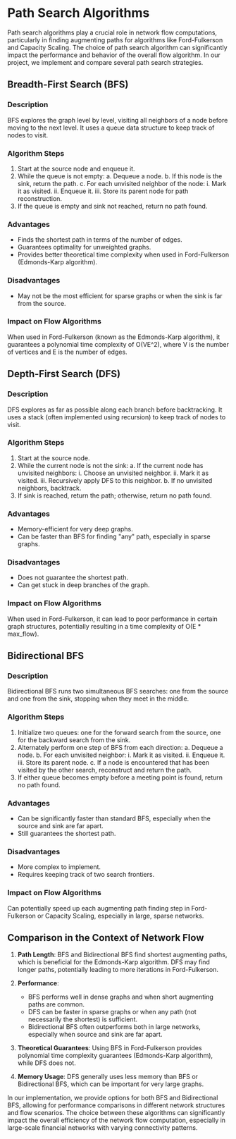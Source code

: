 # Path Search Algorithms

Path search algorithms play a crucial role in network flow computations, particularly in finding augmenting paths for algorithms like Ford-Fulkerson and Capacity Scaling. The choice of path search algorithm can significantly impact the performance and behavior of the overall flow algorithm. In our project, we implement and compare several path search strategies.

## Breadth-First Search (BFS)

### Description
BFS explores the graph level by level, visiting all neighbors of a node before moving to the next level. It uses a queue data structure to keep track of nodes to visit.

### Algorithm Steps
1. Start at the source node and enqueue it.
2. While the queue is not empty:
   a. Dequeue a node.
   b. If this node is the sink, return the path.
   c. For each unvisited neighbor of the node:
      i. Mark it as visited.
      ii. Enqueue it.
      iii. Store its parent node for path reconstruction.
3. If the queue is empty and sink not reached, return no path found.

### Advantages
- Finds the shortest path in terms of the number of edges.
- Guarantees optimality for unweighted graphs.
- Provides better theoretical time complexity when used in Ford-Fulkerson (Edmonds-Karp algorithm).

### Disadvantages
- May not be the most efficient for sparse graphs or when the sink is far from the source.

### Impact on Flow Algorithms
When used in Ford-Fulkerson (known as the Edmonds-Karp algorithm), it guarantees a polynomial time complexity of O(VE^2), where V is the number of vertices and E is the number of edges.

## Depth-First Search (DFS)

### Description
DFS explores as far as possible along each branch before backtracking. It uses a stack (often implemented using recursion) to keep track of nodes to visit.

### Algorithm Steps
1. Start at the source node.
2. While the current node is not the sink:
   a. If the current node has unvisited neighbors:
      i. Choose an unvisited neighbor.
      ii. Mark it as visited.
      iii. Recursively apply DFS to this neighbor.
   b. If no unvisited neighbors, backtrack.
3. If sink is reached, return the path; otherwise, return no path found.

### Advantages
- Memory-efficient for very deep graphs.
- Can be faster than BFS for finding "any" path, especially in sparse graphs.

### Disadvantages
- Does not guarantee the shortest path.
- Can get stuck in deep branches of the graph.

### Impact on Flow Algorithms
When used in Ford-Fulkerson, it can lead to poor performance in certain graph structures, potentially resulting in a time complexity of O(E * max_flow).

## Bidirectional BFS

### Description
Bidirectional BFS runs two simultaneous BFS searches: one from the source and one from the sink, stopping when they meet in the middle.

### Algorithm Steps
1. Initialize two queues: one for the forward search from the source, one for the backward search from the sink.
2. Alternately perform one step of BFS from each direction:
   a. Dequeue a node.
   b. For each unvisited neighbor:
      i. Mark it as visited.
      ii. Enqueue it.
      iii. Store its parent node.
   c. If a node is encountered that has been visited by the other search, reconstruct and return the path.
3. If either queue becomes empty before a meeting point is found, return no path found.

### Advantages
- Can be significantly faster than standard BFS, especially when the source and sink are far apart.
- Still guarantees the shortest path.

### Disadvantages
- More complex to implement.
- Requires keeping track of two search frontiers.

### Impact on Flow Algorithms
Can potentially speed up each augmenting path finding step in Ford-Fulkerson or Capacity Scaling, especially in large, sparse networks.

## Comparison in the Context of Network Flow

1. **Path Length**: BFS and Bidirectional BFS find shortest augmenting paths, which is beneficial for the Edmonds-Karp algorithm. DFS may find longer paths, potentially leading to more iterations in Ford-Fulkerson.

2. **Performance**: 
   - BFS performs well in dense graphs and when short augmenting paths are common.
   - DFS can be faster in sparse graphs or when any path (not necessarily the shortest) is sufficient.
   - Bidirectional BFS often outperforms both in large networks, especially when source and sink are far apart.

3. **Theoretical Guarantees**: Using BFS in Ford-Fulkerson provides polynomial time complexity guarantees (Edmonds-Karp algorithm), while DFS does not.

4. **Memory Usage**: DFS generally uses less memory than BFS or Bidirectional BFS, which can be important for very large graphs.

In our implementation, we provide options for both BFS and Bidirectional BFS, allowing for performance comparisons in different network structures and flow scenarios. The choice between these algorithms can significantly impact the overall efficiency of the network flow computation, especially in large-scale financial networks with varying connectivity patterns.